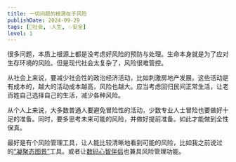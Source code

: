 ```yaml
---
title: 一切问题的根源在于风险
publishDate: 2024-09-29
tags: [👫社会, 💧人生, 💥安全]
level: 1
---
```


很多问题，本质上根源上都是没考虑好风险的预防与处理。生命本身就是为了应对生存环境的风险。但是现代社会太复杂了，风险很难管控。

从社会上来说，要减少社会性的政治经济活动，比如刺激房地产发展。这些活动是有成本的，越大的活动成本越高，风险也越大。应当考虑回归民间正常生活，让老百姓自己选择自己的生活，减少各种风险。

从个人上来说，大多数普通人要避免冒险性的活动，少数专业人士冒险也要做好十足的准备。同时，要多思考未来可能的风险，并做好提前准备。如此才能做到全性保真。

最好是有个风险管理工具，让人能比较清晰地看到可能的风险，比如我之前说过的[“凝聚态图景”](/lab/20240807a-condensed-state-picture)工具。或者让[数码心智伴侣](/lab/20240919-digital-mind-mate)也兼具风险管理功能。
